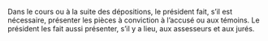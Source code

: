 Dans le cours ou à la suite des dépositions, le président fait, s’il est nécessaire, présenter les pièces à conviction à l’accusé ou aux témoins. Le président les fait aussi présenter, s’il y a lieu, aux assesseurs et aux jurés.